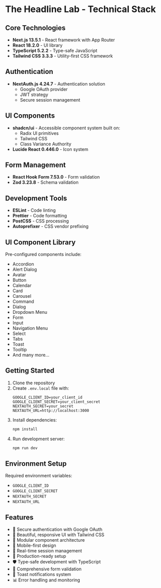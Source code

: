# The Headline Lab - Technical Stack

## Core Technologies

- **Next.js 13.5.1** - React framework with App Router
- **React 18.2.0** - UI library
- **TypeScript 5.2.2** - Type-safe JavaScript
- **Tailwind CSS 3.3.3** - Utility-first CSS framework

## Authentication

- **NextAuth.js 4.24.7** - Authentication solution
  - Google OAuth provider
  - JWT strategy
  - Secure session management

## UI Components

- **shadcn/ui** - Accessible component system built on:
  - Radix UI primitives
  - Tailwind CSS
  - Class Variance Authority
- **Lucide React 0.446.0** - Icon system

## Form Management

- **React Hook Form 7.53.0** - Form validation
- **Zod 3.23.8** - Schema validation

## Development Tools

- **ESLint** - Code linting
- **Prettier** - Code formatting
- **PostCSS** - CSS processing
- **Autoprefixer** - CSS vendor prefixing

## UI Component Library

Pre-configured components include:
- Accordion
- Alert Dialog
- Avatar
- Button
- Calendar
- Card
- Carousel
- Command
- Dialog
- Dropdown Menu
- Form
- Input
- Navigation Menu
- Select
- Tabs
- Toast
- Tooltip
- And many more...

## Getting Started

1. Clone the repository
2. Create `.env.local` file with:
   ```
   GOOGLE_CLIENT_ID=your_client_id
   GOOGLE_CLIENT_SECRET=your_client_secret
   NEXTAUTH_SECRET=your_secret
   NEXTAUTH_URL=http://localhost:3000
   ```
3. Install dependencies:
   ```bash
   npm install
   ```
4. Run development server:
   ```bash
   npm run dev
   ```

## Environment Setup

Required environment variables:
- `GOOGLE_CLIENT_ID`
- `GOOGLE_CLIENT_SECRET`
- `NEXTAUTH_SECRET`
- `NEXTAUTH_URL`

## Features

- 🔐 Secure authentication with Google OAuth
- 🎨 Beautiful, responsive UI with Tailwind CSS
- 🧩 Modular component architecture
- 📱 Mobile-first design
- 🔄 Real-time session management
- 🚀 Production-ready setup
- 🛡️ Type-safe development with TypeScript
- 🎯 Comprehensive form validation
- 🔔 Toast notifications system
- 📊 Error handling and monitoring